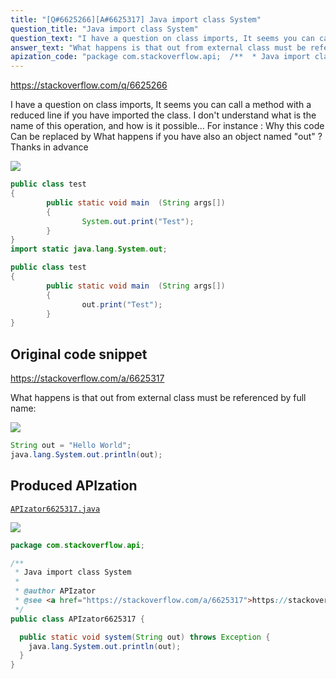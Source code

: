 ```yaml
---
title: "[Q#6625266][A#6625317] Java import class System"
question_title: "Java import class System"
question_text: "I have a question on class imports, It seems you can call a method with a reduced line if you have imported the class. I don't understand what is the name of this operation, and how is it possible... For instance : Why this code Can be replaced by What happens if you have also an object named \"out\" ? Thanks in advance"
answer_text: "What happens is that out from external class must be referenced by full name:"
apization_code: "package com.stackoverflow.api;  /**  * Java import class System  *  * @author APIzator  * @see <a href=\"https://stackoverflow.com/a/6625317\">https://stackoverflow.com/a/6625317</a>  */ public class APIzator6625317 {    public static void system(String out) throws Exception {     java.lang.System.out.println(out);   } }"
---
```


https://stackoverflow.com/q/6625266

I have a question on class imports, It seems you can call a method with a reduced line if you have imported the class. I don&#x27;t understand what is the name of this operation, and how is it possible...
For instance :
Why this code
Can be replaced by
What happens if you have also an object named &quot;out&quot; ?
Thanks in advance


<div class="code-logo"><img src="/stackoverflow.png" /></div>

```java
public class test 
{
        public static void main  (String args[])
        {
                System.out.print("Test");
        }
}
import static java.lang.System.out;

public class test 
{
        public static void main  (String args[])
        {
                out.print("Test");
        }
}
```


## Original code snippet

https://stackoverflow.com/a/6625317

What happens is that out from external class must be referenced by full name:

<div class="code-logo"><img src="/stackoverflow.png" /></div>

```java
String out = "Hello World";
java.lang.System.out.println(out);
```

## Produced APIzation

[`APIzator6625317.java`](https://github.com/blind-papers/apization-temp-data/raw/main/search/APIzator6625317.java)

<div class="code-logo"><img src="/apizator.png" /></div>

```java
package com.stackoverflow.api;

/**
 * Java import class System
 *
 * @author APIzator
 * @see <a href="https://stackoverflow.com/a/6625317">https://stackoverflow.com/a/6625317</a>
 */
public class APIzator6625317 {

  public static void system(String out) throws Exception {
    java.lang.System.out.println(out);
  }
}

```